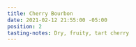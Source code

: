```yaml
---
title: Cherry Bourbon
date: 2021-02-12 21:55:00 -05:00
position: 2
tasting-notes: Dry, fruity, tart cherry
---
```


